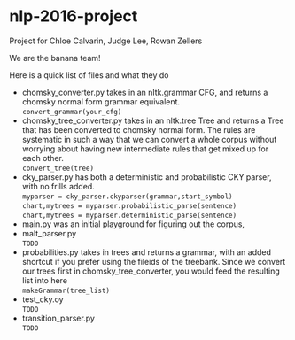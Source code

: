 # nlp-2016-project
Project for Chloe Calvarin, Judge Lee, Rowan Zellers

We are the banana team!

Here is a quick list of files and what they do
- chomsky_converter.py takes in an nltk.grammar CFG, and returns a chomsky normal 
   form grammar equivalent.   
   `convert_grammar(your_cfg)`
- chomsky_tree_converter.py takes in an nltk.tree Tree and returns a Tree that has
   been converted to chomsky normal form. The rules are systematic in such a way
   that we can convert a whole corpus without worrying about having new intermediate 
   rules that get mixed up for each other.   
   `convert_tree(tree)`
- cky_parser.py has both a deterministic and probabilistic CKY parser, with no frills
   added.  
   `myparser = cky_parser.ckyparser(grammar,start_symbol)`  
   `chart,mytrees = myparser.probabilistic_parse(sentence)`  
   `chart,mytrees = myparser.deterministic_parse(sentence)`  
- main.py was an initial playground for figuring out the corpus,  
- malt_parser.py  
   `TODO`
- probabilities.py takes in trees and returns a grammar, with an added shortcut 
   if you prefer using the fileids of the treebank. Since we convert our trees first
   in chomsky_tree_converter, you would feed the resulting list into here  
   `makeGrammar(tree_list)`
- test_cky.oy  
   `TODO`
- transition_parser.py  
   `TODO`


